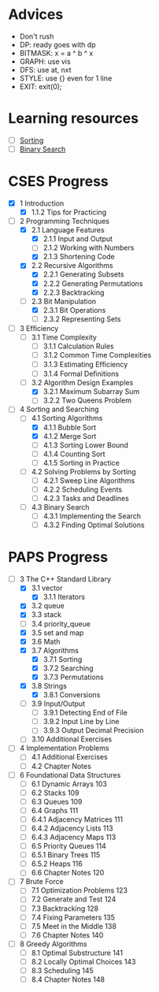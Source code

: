 # Advices
- Don't rush
- DP: ready goes with dp
- BITMASK: x = a ^ b ^ x
- GRAPH: use vis
- DFS: use at, nxt
- STYLE: use {} even for 1 line
- EXIT: exit(0);

# Learning resources
- [ ] [Sorting](/resources/sorting.md)
- [ ] [Binary Search](/resources/binary_search.md)

# CSES Progress
- [x] 1 Introduction
  - [x] 1.1.2 Tips for Practicing
- [ ] 2 Programming Techniques
  - [x] 2.1 Language Features
    - [x] 2.1.1 Input and Output
    - [ ] 2.1.2 Working with Numbers
    - [x] 2.1.3 Shortening Code
  - [x] 2.2 Recursive Algorithms
    - [x] 2.2.1 Generating Subsets
    - [x] 2.2.2 Generating Permutations
    - [x] 2.2.3 Backtracking
  - [ ] 2.3 Bit Manipulation
    - [x] 2.3.1 Bit Operations
    - [ ] 2.3.2 Representing Sets
- [ ] 3 Efﬁciency
  - [ ] 3.1 Time Complexity
    - [ ] 3.1.1 Calculation Rules
    - [ ] 3.1.2 Common Time Complexities
    - [ ] 3.1.3 Estimating Efﬁciency
    - [ ] 3.1.4 Formal Deﬁnitions
  - [ ] 3.2 Algorithm Design Examples
    - [x] 3.2.1 Maximum Subarray Sum
    - [ ] 3.2.2 Two Queens Problem
- [ ] 4 Sorting and Searching
  - [ ] 4.1 Sorting Algorithms
    - [x] 4.1.1 Bubble Sort
    - [x] 4.1.2 Merge Sort
    - [ ] 4.1.3 Sorting Lower Bound
    - [ ] 4.1.4 Counting Sort
    - [ ] 4.1.5 Sorting in Practice
  - [ ] 4.2 Solving Problems by Sorting
    - [ ] 4.2.1 Sweep Line Algorithms
    - [ ] 4.2.2 Scheduling Events
    - [ ] 4.2.3 Tasks and Deadlines
  - [ ] 4.3 Binary Search
    - [ ] 4.3.1 Implementing the Search
    - [ ] 4.3.2 Finding Optimal Solutions

# PAPS Progress
- [ ] 3 The C++ Standard Library
  - [x] 3.1 vector
    - [x] 3.1.1 Iterators
  - [x] 3.2 queue
  - [x] 3.3 stack
  - [ ] 3.4 priority_queue
  - [x] 3.5 set and map
  - [x] 3.6 Math
  - [x] 3.7 Algorithms
    - [x] 3.7.1 Sorting
    - [x] 3.7.2 Searching
    - [x] 3.7.3 Permutations
  - [x] 3.8 Strings
    - [x] 3.8.1 Conversions
  - [ ] 3.9 Input/Output
    - [ ] 3.9.1 Detecting End of File
    - [ ] 3.9.2 Input Line by Line
    - [ ] 3.9.3 Output Decimal Precision
  - [ ] 3.10 Additional Exercises

- [ ] 4 Implementation Problems
  - [ ] 4.1 Additional Exercises
  - [ ] 4.2 Chapter Notes

- [ ] 6 Foundational Data Structures
  - [ ] 6.1 Dynamic Arrays 103
  - [ ] 6.2 Stacks 109
  - [ ] 6.3 Queues 109
  - [ ] 6.4 Graphs 111
  - [ ] 6.4.1 Adjacency Matrices 111
  - [ ] 6.4.2 Adjacency Lists 113
  - [ ] 6.4.3 Adjacency Maps 113
  - [ ] 6.5 Priority Queues 114
  - [ ] 6.5.1 Binary Trees 115
  - [ ] 6.5.2 Heaps 116
  - [ ] 6.6 Chapter Notes 120

- [ ] 7 Brute Force
  - [ ] 7.1 Optimization Problems 123
  - [ ] 7.2 Generate and Test 124
  - [ ] 7.3 Backtracking 128
  - [ ] 7.4 Fixing Parameters 135
  - [ ] 7.5 Meet in the Middle 138
  - [ ] 7.6 Chapter Notes 140

- [ ] 8 Greedy Algorithms
  - [ ] 8.1 Optimal Substructure 141
  - [ ] 8.2 Locally Optimal Choices 143
  - [ ] 8.3 Scheduling 145
  - [ ] 8.4 Chapter Notes 148
